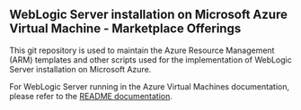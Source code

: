 ## WebLogic Server installation on Microsoft Azure Virtual Machine - Marketplace Offerings

This git repository is used to maintain the Azure Resource Management (ARM) templates and other scripts 
used for the implementation of WebLogic Server installation on Microsoft Azure.

For WebLogic Server running in the Azure Virtual Machines documentation, please refer to the [README documentation](https://github.com/oracle/weblogic-azure/weblogic-azure-vm/README.md).
